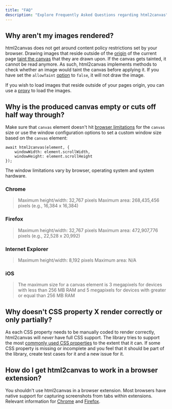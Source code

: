 ```yaml
---
title: "FAQ"
description: "Explore Frequently Asked Questions regarding html2canvas"
---
```


## Why aren't my images rendered?
html2canvas does not get around content policy restrictions set by your browser. Drawing images that reside outside of 
the [origin](https://developer.mozilla.org/en-US/docs/Web/Security/Same-origin_policy) of the current page [taint the 
canvas](https://developer.mozilla.org/en-US/docs/Web/HTML/CORS_enabled_image#What_is_a_tainted_canvas) that they are drawn upon. If the canvas gets tainted, it cannot be read anymore. As such, html2canvas implements 
methods to check whether an image would taint the canvas before applying it. If you have set the `allowTaint` 
[option](/configuration) to `false`, it will not draw the image.

If you wish to load images that reside outside of your pages origin, you can use a [proxy](/proxy) to load the images.

## Why is the produced canvas empty or cuts off half way through?
Make sure that `canvas` element doesn't hit [browser limitations](https://stackoverflow.com/questions/6081483/maximum-size-of-a-canvas-element) for the `canvas` size or use the window configuration options to set a custom window size based on the `canvas` element:
```
await html2canvas(element, {
    windowWidth: element.scrollWidth,
    windowHeight: element.scrollHeight
});
```
The window limitations vary by browser, operating system and system hardware.

### Chrome
> Maximum height/width: 32,767 pixels
> Maximum area: 268,435,456 pixels (e.g., 16,384 x 16,384)

### Firefox
> Maximum height/width: 32,767 pixels
> Maximum area: 472,907,776 pixels (e.g., 22,528 x 20,992)

### Internet Explorer
> Maximum height/width: 8,192 pixels
> Maximum area: N/A

### iOS
> The maximum size for a canvas element is 3 megapixels for devices with less than 256 MB RAM and 5 megapixels for devices with greater or equal than 256 MB RAM

## Why doesn't CSS property X render correctly or only partially?
As each CSS property needs to be manually coded to render correctly, html2canvas will *never* have full CSS support. 
The library tries to support the most [commonly used CSS properties](/features) to the extent that it can. If some CSS property 
is missing or incomplete and you feel that it should be part of the library, create test cases for it and a new issue for it.

## How do I get html2canvas to work in a browser extension?
You shouldn't use html2canvas in a browser extension. Most browsers have native support for capturing screenshots from 
tabs within extensions. Relevant information for [Chrome](https://developer.chrome.com/extensions/tabs#method-captureVisibleTab) and 
[Firefox](https://developer.mozilla.org/en-US/docs/Web/API/CanvasRenderingContext2D#drawWindow()).
